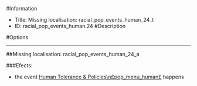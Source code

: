 #Information
 - Title: Missing localisation: racial_pop_events_human_24_t
 - ID: racial_pop_events_human.24
#Description

#Options

___
##Missing localisation: racial_pop_events_human_24_a

###Efects:<ul><li>the event [Human Tolerance & Policies\n£pop_menu_human£](../events/human_tolerance_policies_npspop_menu_humanps.md) happens</li></ul>
